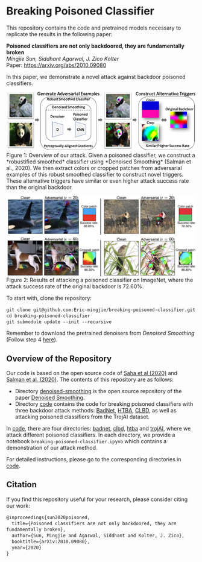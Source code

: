 # Breaking Poisoned Classifier

This repository contains the code and pretrained models necessary to replicate the results in the following paper:

**Poisoned classifiers are not only backdoored, they are fundamentally broken** <br>
*Mingjie Sun, Siddhant Agarwal, J. Zico Kolter* <br>
Paper: https://arxiv.org/abs/2010.09080

In this paper, we demonstrate a novel attack against backdoor poisoned classifiers.
<p>
<img src="github_figures/pipeline.png" width="1000">
Figure 1: Overview of our attack. Given a poisoned classifier, we construct a *robustified smoothed*
classifier using *Denoised Smoothing* (Salman et al., 2020). We then extract colors or cropped patches
from adversarial examples of this robust smoothed classifier to construct novel triggers. These
alternative triggers have similar or even higher attack success rate than the original backdoor.  
</p>

<p>
<img src="github_figures/result.png" width="1000" align="center">
Figure 2: Results of attacking a poisoned classifier on ImageNet, where the attack success rate of the original backdoor 
is 72.60%.
</p>

To start with, clone the repository:
```
git clone git@github.com:Eric-mingjie/breaking-poisoned-classifier.git
cd breaking-poisoned-classifier
git submodule update --init --recursive
``` 
Remember to download the pretrained denoisers from *Denoised Smoothing* (Follow step 4 [here](https://github.com/microsoft/denoised-smoothing#getting-started)).

## Overview of the Repository
Our code is based on the open source code of [Saha et al (2020)](https://github.com/UMBCvision/Hidden-Trigger-Backdoor-Attacks) and [Salman et al. (2020)](https://github.com/microsoft/denoised-smoothing). The contents of this repository are as follows:

<!-- * [code](code) contains the base code for attacking smoothed classifier. -->
* Directory [denoised-smoothing](https://github.com/microsoft/denoised-smoothing/tree/22b44470833e69ab1fdf7b7610013f7eae715c99) is the open source repository of the paper [Denoised Smoothing](https://arxiv.org/abs/2003.01908).  
* Directory [code](code) contains the code for breaking poisoned classifiers with three backdoor attack methods: [BadNet](https://arxiv.org/abs/1708.06733), [HTBA](https://arxiv.org/abs/1910.00033), [CLBD](https://people.csail.mit.edu/madry/lab/cleanlabel.pdf), as well as attacking poisoned classifiers from the TrojAI dataset.

In [code](code), there are four directories: [badnet](code/badnet), [clbd](code/clbd), [htba](code/htba) and [trojAI](code/trojAI), where we attack different poisoned classifiers. In each directory, we provide a notebook `breaking-poisoned-classifier.ipynb` which contains a demonstration of our attack method.

For detailed instructions, please go to the corresponding directories in [code](code).

## Citation
If you find this repository useful for your research, please consider citing our work:
```
@inproceedings{sun2020poisoned,
  title={Poisoned classifiers are not only backdoored, they are fundamentally broken},
  author={Sun, Mingjie and Agarwal, Siddhant and Kolter, J. Zico},
  booktitle={arXiv:2010.09080},
  year={2020}
}
```